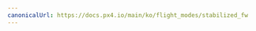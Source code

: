 ```yaml
---
canonicalUrl: https://docs.px4.io/main/ko/flight_modes/stabilized_fw
---
```


<Redirect to="../flight_modes_fw/stabilized" />
